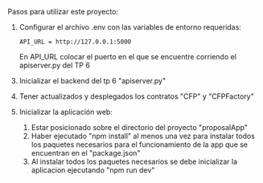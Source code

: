 Pasos para utilizar este proyecto:


1. Configurar el archivo .env con las variables de entorno requeridas:

   ```
   API_URL = http://127.0.0.1:5000
   ```

   En API_URL colocar el puerto en el que se encuentre corriendo el apiserver.py del TP 6

3) Inicializar el backend del tp 6 "apiserver.py"
4) Tener actualizados y desplegados los contratos "CFP" y "CFPFactory"
5) Inicializar la aplicación web:

   1) Estar posicionado sobre el directorio del proyecto "proposalApp"
   2) Haber ejecutado "npm install" al menos una vez para instalar todos los paquetes necesarios para el funcionamiento de la app que se encuentran en el "package.json"
   3) Al instalar todos los paquetes necesarios se debe inicializar la aplicacion ejecutando "npm run dev"
